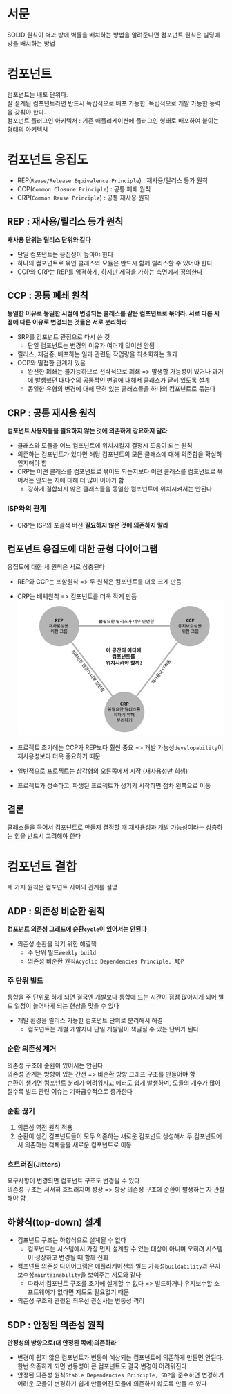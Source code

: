# 서문
SOLID 원칙이 벽과 방에 벽돌을 배치하는 방법을 알려준다면 컴포넌트 원칙은 빌딩에 방을 배치하는 방법

# 컴포넌트
컴포넌트는 배포 단위다.  
잘 설계된 컴포넌트라면 반드시 독립적으로 배포 가능한, 독립적으로 개발 가능한 능력을 갖춰야 한다.  
컴포넌트 플러그인 아키텍처 : 기존 애플리케이션에 플러그인 형태로 배포하여 붙이는 형태의 아키텍처

# 컴포넌트 응집도
- REP(`Reuse/Release Equivalence Principle`) : 재사용/릴리스 등가 원칙
- CCP(`Common Closure Principle`) : 공통 폐쇄 원칙
- CRP(`Common Reuse Principle`) : 공통 재사용 원칙

## REP : 재사용/릴리스 등가 원칙
**재사용 단위는 릴리스 단위와 같다**
- 단일 컴포넌트는 응집성이 높아야 한다
- 하나의 컴포넌트로 묶인 클래스와 모듈은 반드시 함께 릴리스할 수 있어야 한다
- CCP와 CRP는 REP를 엄격하게, 하지만 제약을 가하는 측면에서 정의한다

## CCP : 공통 폐쇄 원칙
**동일한 이유로 동일한 시점에 변경되는 클래스를 같은 컴포넌트로 묶어라. 서로 다른 시점에 다른 이유로 변경되는 것들은 서로 분리하라**
- SRP를 컴포넌트 관점으로 다시 쓴 것
  - 단일 컴포넌트는 변경의 이유가 여러개 있어선 안됨
- 릴리스, 재검증, 배포하는 일과 관련된 작업량을 최소화하는 효과
- OCP와 밀접한 관계가 있음
  - 완전한 폐쇄는 불가능하므로 전략적으로 폐쇄 => 발생할 가능성이 있거나 과거에 발생했던 대다수의 공통적인 변경에 대해서 클래스가 닫혀 있도록 설계
  - 동일한 유형의 변경에 대해 닫혀 있는 클래스들을 하나의 컴포넌트로 묶는다

## CRP : 공통 재사용 원칙
**컴포넌트 사용자들을 필요하지 않는 것에 의존하게 강요하지 말라**
- 클래스와 모듈을 어느 컴포넌트에 위치시킬지 결정시 도움이 되는 원칙
- 의존하는 컴포넌트가 있다면 해당 컴포넌트의 모든 클래스에 대해 의존함을 확실히 인지해야 함
- CRP는 어떤 클래스를 컴포넌트로 묶어도 되는지보다 어떤 클래스를 컴포넌트로 묶어서는 안되는 지에 대해 더 많이 이야기 함
  - 강하게 결합되지 않은 클래스들을 동일한 컴포넌트에 위치시켜서는 안된다

### ISP와의 관계
- CRP는 ISP의 포괄적 버전
**필요하지 않은 것에 의존하지 말라**

## 컴포넌트 응집도에 대한 균형 다이어그램
응집도에 대한 세 원칙은 서로 상충된다
- REP와 CCP는 포함원칙 => 두 원칙은 컴포넌트를 더욱 크게 만듬
- CRP는 배체원칙 => 컴포넌트를 더욱 작게 만듬
![component diagram](../../images/component-diagram.png)

- 프로젝트 초기에는 CCP가 REP보다 훨씬 중요 => 개발 가능성`developability`이 재사용성보다 더욱 중요하기 때문
- 일반적으로 프로젝트는 삼각형의 오른쪽에서 시작 (재사용성만 희생)
- 프로젝트가 성숙하고, 파생된 프로젝트가 생기기 시작하면 점차 왼쪽으로 이동

## 결론
클래스들을 묶어서 컴포넌트로 만들지 결정할 때 재사용성과 개발 가능성이라는 상충하는 힘을 반드시 고려해야 한다

# 컴포넌트 결합
세 가지 원칙은 컴포넌트 사이의 관계를 설명

## ADP : 의존성 비순환 원칙
**컴포넌트 의존성 그래프에 순환`cycle`이 있어서는 안된다**
- 의존성 순환을 막기 위한 해결책
  - 주 단위 빌드`weekly build`
  - 의존성 비순환 원칙`Acyclic Dependencies Principle, ADP`

### 주 단위 빌드
통합을 주 단위로 하게 되면 결국엔 개발보다 통합에 드는 시간이 점점 많아지게 되어 빌드 일정이 늘어나게 되는 현상을 맞을 수 있다
- 개발 환경을 릴리스 가능한 컴포넌트 단위로 분리해서 해결
  - 컴포넌트는 개별 개발자나 단일 개발팀이 책일질 수 있는 단위가 된다

### 순환 의존성 제거
의존성 구조에 순환이 있어서는 안된다  
의존성 관계는 방향이 있는 간선 => 비순환 방향 그래프 구조를 만들어야 함  
순환이 생기면 컴포넌트 분리가 어려워지고 에러도 쉽게 발생하며, 모듈의 개수가 많아질수록 빌드 관련 이슈는 기하급수적으로 증가한다

### 순환 끊기
1. 의존성 역전 원칙 적용
2. 순환이 생긴 컴포넌트들이 모두 의존하는 새로운 컴포넌트 생성해서 두 컴포넌트에서 의존하는 객체들을 새로운 컴포넌트로 이동

### 흐트러짐(Jitters)
요구사항이 변경되면 컴포넌트 구조도 변경될 수 있다  
의존성 구조는 서서히 흐트러지며 성장 => 항상 의존성 구조에 순환이 발생하는 지 관찰해야 함

## 하향식(top-down) 설계
- 컴포넌트 구조는 하향식으로 설계될 수 없다
  - 컴포넌트는 시스템에서 가장 먼저 설계할 수 있는 대상이 아니며 오히려 시스템이 성장하고 변경될 때 함께 진화
- 컴포넌트 의존성 다이어그램은 애플리케이션의 빌드 가능성`buildability`과 유지보수성`maintainability`을 보여주는 지도와 같다
  - 따라서 컴포넌트 구조를 초기에 설계할 수 없다 => 빌드하거나 유지보수할 소프트웨어가 없다면 지도도 필요없기 때문
- 의존성 구조와 관련된 최우선 관심사는 변동성 격리

## SDP : 안정된 의존성 원칙
**안정성의 방향으로(더 안정된 쪽에)의존하라**
- 변경이 쉽지 않은 컴포넌트가 변동이 예상되는 컴포넌트에 의존하게 만들면 안된다. 한번 의존하게 되면 변동성이 큰 컴포넌트도 결국 변경이 어려워진다
- 안정된 의존성 원칙`Stable Dependencies Principle, SDP`을 준수하면 변경하기 어려운 모듈이 변경하기 쉽게 만들어진 모듈에 의존하지 않도록 만들 수 있다